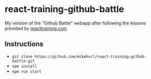 # react-training-github-battle

My version of the "Github Battle" webapp after following the lessons provided by [reacttraining.com](reacttraining.com)

## Instructions

- `git clone https://github.com/mikehurl/react-training-github-battle.git`
- `npm install`
- `npm run start`
